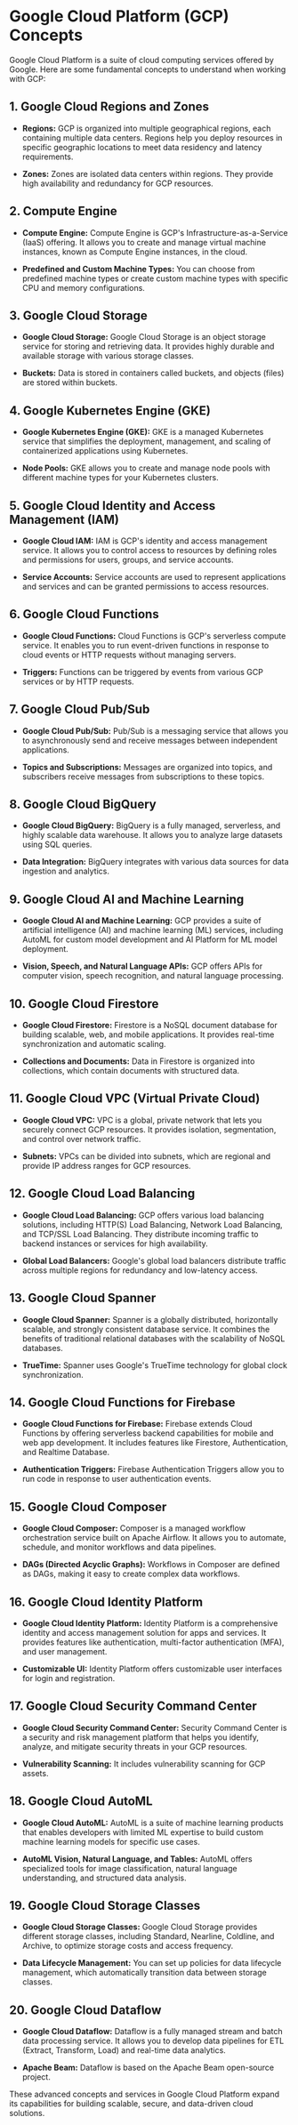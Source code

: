 # Google Cloud Platform (GCP) Concepts

Google Cloud Platform is a suite of cloud computing services offered by Google. Here are some fundamental concepts to understand when working with GCP:

## 1. **Google Cloud Regions and Zones**

- **Regions:** GCP is organized into multiple geographical regions, each containing multiple data centers. Regions help you deploy resources in specific geographic locations to meet data residency and latency requirements.

- **Zones:** Zones are isolated data centers within regions. They provide high availability and redundancy for GCP resources.

## 2. **Compute Engine**

- **Compute Engine:** Compute Engine is GCP's Infrastructure-as-a-Service (IaaS) offering. It allows you to create and manage virtual machine instances, known as Compute Engine instances, in the cloud.

- **Predefined and Custom Machine Types:** You can choose from predefined machine types or create custom machine types with specific CPU and memory configurations.

## 3. **Google Cloud Storage**

- **Google Cloud Storage:** Google Cloud Storage is an object storage service for storing and retrieving data. It provides highly durable and available storage with various storage classes.

- **Buckets:** Data is stored in containers called buckets, and objects (files) are stored within buckets.

## 4. **Google Kubernetes Engine (GKE)**

- **Google Kubernetes Engine (GKE):** GKE is a managed Kubernetes service that simplifies the deployment, management, and scaling of containerized applications using Kubernetes.

- **Node Pools:** GKE allows you to create and manage node pools with different machine types for your Kubernetes clusters.

## 5. **Google Cloud Identity and Access Management (IAM)**

- **Google Cloud IAM:** IAM is GCP's identity and access management service. It allows you to control access to resources by defining roles and permissions for users, groups, and service accounts.

- **Service Accounts:** Service accounts are used to represent applications and services and can be granted permissions to access resources.

## 6. **Google Cloud Functions**

- **Google Cloud Functions:** Cloud Functions is GCP's serverless compute service. It enables you to run event-driven functions in response to cloud events or HTTP requests without managing servers.

- **Triggers:** Functions can be triggered by events from various GCP services or by HTTP requests.

## 7. **Google Cloud Pub/Sub**

- **Google Cloud Pub/Sub:** Pub/Sub is a messaging service that allows you to asynchronously send and receive messages between independent applications.

- **Topics and Subscriptions:** Messages are organized into topics, and subscribers receive messages from subscriptions to these topics.

## 8. **Google Cloud BigQuery**

- **Google Cloud BigQuery:** BigQuery is a fully managed, serverless, and highly scalable data warehouse. It allows you to analyze large datasets using SQL queries.

- **Data Integration:** BigQuery integrates with various data sources for data ingestion and analytics.

## 9. **Google Cloud AI and Machine Learning**

- **Google Cloud AI and Machine Learning:** GCP provides a suite of artificial intelligence (AI) and machine learning (ML) services, including AutoML for custom model development and AI Platform for ML model deployment.

- **Vision, Speech, and Natural Language APIs:** GCP offers APIs for computer vision, speech recognition, and natural language processing.

## 10. **Google Cloud Firestore**

- **Google Cloud Firestore:** Firestore is a NoSQL document database for building scalable, web, and mobile applications. It provides real-time synchronization and automatic scaling.

- **Collections and Documents:** Data in Firestore is organized into collections, which contain documents with structured data.

## 11. **Google Cloud VPC (Virtual Private Cloud)**

- **Google Cloud VPC:** VPC is a global, private network that lets you securely connect GCP resources. It provides isolation, segmentation, and control over network traffic.

- **Subnets:** VPCs can be divided into subnets, which are regional and provide IP address ranges for GCP resources.

## 12. **Google Cloud Load Balancing**

- **Google Cloud Load Balancing:** GCP offers various load balancing solutions, including HTTP(S) Load Balancing, Network Load Balancing, and TCP/SSL Load Balancing. They distribute incoming traffic to backend instances or services for high availability.

- **Global Load Balancers:** Google's global load balancers distribute traffic across multiple regions for redundancy and low-latency access.

## 13. **Google Cloud Spanner**

- **Google Cloud Spanner:** Spanner is a globally distributed, horizontally scalable, and strongly consistent database service. It combines the benefits of traditional relational databases with the scalability of NoSQL databases.

- **TrueTime:** Spanner uses Google's TrueTime technology for global clock synchronization.

## 14. **Google Cloud Functions for Firebase**

- **Google Cloud Functions for Firebase:** Firebase extends Cloud Functions by offering serverless backend capabilities for mobile and web app development. It includes features like Firestore, Authentication, and Realtime Database.

- **Authentication Triggers:** Firebase Authentication Triggers allow you to run code in response to user authentication events.

## 15. **Google Cloud Composer**

- **Google Cloud Composer:** Composer is a managed workflow orchestration service built on Apache Airflow. It allows you to automate, schedule, and monitor workflows and data pipelines.

- **DAGs (Directed Acyclic Graphs):** Workflows in Composer are defined as DAGs, making it easy to create complex data workflows.

## 16. **Google Cloud Identity Platform**

- **Google Cloud Identity Platform:** Identity Platform is a comprehensive identity and access management solution for apps and services. It provides features like authentication, multi-factor authentication (MFA), and user management.

- **Customizable UI:** Identity Platform offers customizable user interfaces for login and registration.

## 17. **Google Cloud Security Command Center**

- **Google Cloud Security Command Center:** Security Command Center is a security and risk management platform that helps you identify, analyze, and mitigate security threats in your GCP resources.

- **Vulnerability Scanning:** It includes vulnerability scanning for GCP assets.

## 18. **Google Cloud AutoML**

- **Google Cloud AutoML:** AutoML is a suite of machine learning products that enables developers with limited ML expertise to build custom machine learning models for specific use cases.

- **AutoML Vision, Natural Language, and Tables:** AutoML offers specialized tools for image classification, natural language understanding, and structured data analysis.

## 19. **Google Cloud Storage Classes**

- **Google Cloud Storage Classes:** Google Cloud Storage provides different storage classes, including Standard, Nearline, Coldline, and Archive, to optimize storage costs and access frequency.

- **Data Lifecycle Management:** You can set up policies for data lifecycle management, which automatically transition data between storage classes.

## 20. **Google Cloud Dataflow**

- **Google Cloud Dataflow:** Dataflow is a fully managed stream and batch data processing service. It allows you to develop data pipelines for ETL (Extract, Transform, Load) and real-time data analytics.

- **Apache Beam:** Dataflow is based on the Apache Beam open-source project.

These advanced concepts and services in Google Cloud Platform expand its capabilities for building scalable, secure, and data-driven cloud solutions.
